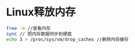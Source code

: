 Linux释放内存
==================

```bash
free -m //查看内存
sync // 把内存数据同步到硬盘
echo 3 > /proc/sys/vm/drop_caches //删除内存缓存
```